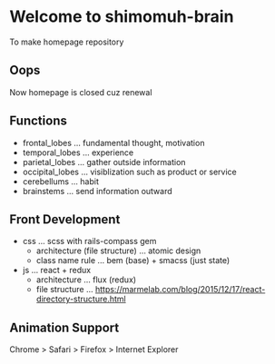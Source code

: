 # Welcome to shimomuh-brain

To make homepage repository

## Oops

Now homepage is closed cuz renewal

## Functions

* frontal_lobes ... fundamental thought, motivation
* temporal_lobes ... experience
* parietal_lobes ... gather outside information
* occipital_lobes ... visiblization such as product or service
* cerebellums ... habit
* brainstems ... send information outward

## Front Development

* css ... scss with rails-compass gem
  * architecture (file structure) ... atomic design
  * class name rule ... bem (base) + smacss (just state)
* js ... react + redux
  * architecture ... flux (redux)
  * file structure ... https://marmelab.com/blog/2015/12/17/react-directory-structure.html

## Animation Support

Chrome > Safari > Firefox > Internet Explorer
